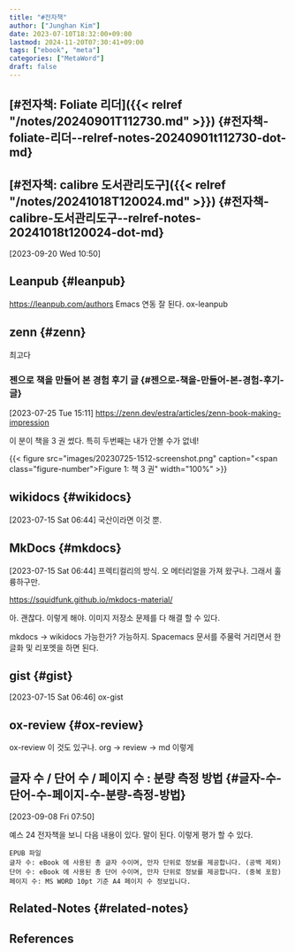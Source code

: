 ```yaml
---
title: "#전자책"
author: ["Junghan Kim"]
date: 2023-07-10T18:32:00+09:00
lastmod: 2024-11-20T07:30:41+09:00
tags: ["ebook", "meta"]
categories: ["MetaWord"]
draft: false
---
```


## [#전자책: Foliate 리더]({{< relref "/notes/20240901T112730.md" >}}) {#전자책-foliate-리더--relref-notes-20240901t112730-dot-md}


## [#전자책: calibre 도서관리도구]({{< relref "/notes/20241018T120024.md" >}}) {#전자책-calibre-도서관리도구--relref-notes-20241018t120024-dot-md}

<span class="timestamp-wrapper"><span class="timestamp">[2023-09-20 Wed 10:50]</span></span>


## Leanpub {#leanpub}

<https://leanpub.com/authors> Emacs 연동 잘 된다. ox-leanpub


## zenn {#zenn}

최고다


### 젠으로 책을 만들어 본 경험 후기 글 {#젠으로-책을-만들어-본-경험-후기-글}

<span class="timestamp-wrapper"><span class="timestamp">[2023-07-25 Tue 15:11]</span></span> <https://zenn.dev/estra/articles/zenn-book-making-impression>

이 분이 책을 3 권 썼다. 특히 두번째는 내가 안볼 수가 없네!

{{< figure src="images/20230725-1512-screenshot.png" caption="<span class=\"figure-number\">Figure 1: </span>책 3 권" width="100%" >}}


## wikidocs {#wikidocs}

<span class="timestamp-wrapper"><span class="timestamp">[2023-07-15 Sat 06:44]</span></span> 국산이라면 이것 뿐.


## MkDocs {#mkdocs}

<span class="timestamp-wrapper"><span class="timestamp">[2023-07-15 Sat 06:44]</span></span> 프렉티컬리의 방식. 오 메터리얼을 가져 왔구나. 그래서 훌륭하구만.

<https://squidfunk.github.io/mkdocs-material/>

아. 괜찮다. 이렇게 해야. 이미지 저장소 문제를 다 해결 할 수 있다.

mkdocs -&gt; wikidocs 가능한가? 가능하지. Spacemacs 문서를 주물럭 거리면서 한글화 및 리포멧을 하면 된다.


## gist {#gist}

<span class="timestamp-wrapper"><span class="timestamp">[2023-07-15 Sat 06:46]</span></span> ox-gist


## ox-review {#ox-review}

ox-review 이 것도 있구나. org -&gt; review -&gt; md 이렇게


## 글자 수 / 단어 수 / 페이지 수 : 분량 측정 방법 {#글자-수-단어-수-페이지-수-분량-측정-방법}

<span class="timestamp-wrapper"><span class="timestamp">[2023-09-08 Fri 07:50]</span></span>

예스 24 전자책을 보니 다음 내용이 있다. 말이 된다. 이렇게 평가 할 수 있다.

```text
EPUB 파일
글자 수: eBook 에 사용된 총 글자 수이며, 만자 단위로 정보를 제공합니다. (공백 제외)
단어 수: eBook 에 사용된 총 단어 수이며, 만자 단위로 정보를 제공합니다. (중복 포함)
페이지 수: MS WORD 10pt 기준 A4 페이지 수 정보입니다.
```


## Related-Notes {#related-notes}

## References

<style>.csl-entry{text-indent: -1.5em; margin-left: 1.5em;}</style><div class="csl-bib-body">
</div>
